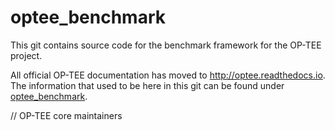 # optee_benchmark
This git contains source code for the benchmark framework for the OP-TEE
project.

All official OP-TEE documentation has moved to http://optee.readthedocs.io. The
information that used to be here in this git can be found under
[optee_benchmark].

// OP-TEE core maintainers

[optee_benchmark]: https://optee.readthedocs.io/building/gits/optee_benchmark.html
